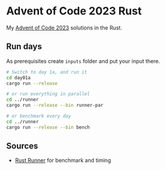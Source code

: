 # Advent of Code 2023 Rust

My [Advent of Code 2023](https://adventofcode.com/2023) solutions in the Rust.

## Run days

As prerequisites create `inputs` folder and put your input there.

```bash
# Switch to day 1a, and run it
cd day01a
cargo run --release

# or run everything in parallel
cd ../runner
cargo run --release --bin runner-par

# or benchmark every day
cd ../runner
cargo run --release --bin bench
```

## Sources

- [Rust Runner](https://github.com/timvisee/advent-of-code-2023/blob/master/README.md) for benchmark and timing
